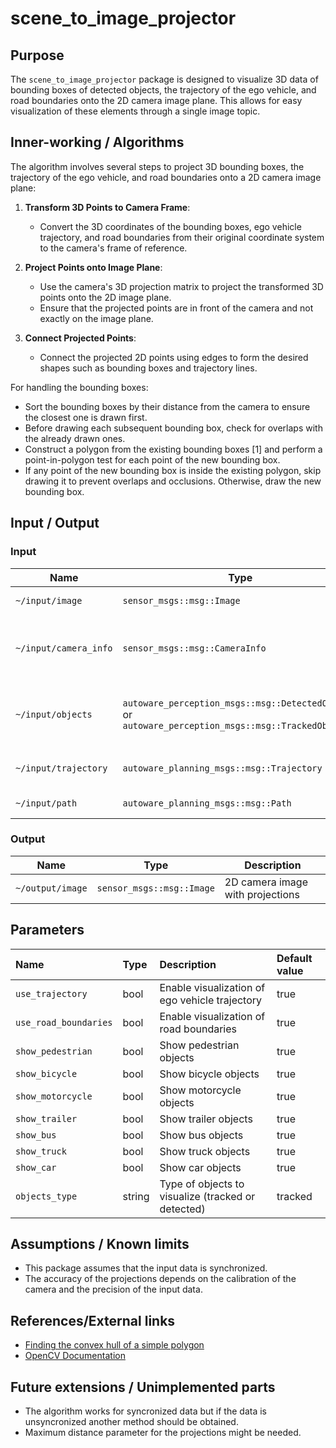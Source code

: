 # scene_to_image_projector

## Purpose

The `scene_to_image_projector` package is designed to visualize 3D data of bounding boxes of detected objects, the trajectory of the ego vehicle, and road boundaries onto the 2D camera image plane. This allows for easy visualization of these elements through a single image topic.

## Inner-working / Algorithms

The algorithm involves several steps to project 3D bounding boxes, the trajectory of the ego vehicle, and road boundaries onto a 2D camera image plane:

1. **Transform 3D Points to Camera Frame**:
   - Convert the 3D coordinates of the bounding boxes, ego vehicle trajectory, and road boundaries from their original coordinate system to the camera's frame of reference.

2. **Project Points onto Image Plane**:
   - Use the camera's 3D projection matrix to project the transformed 3D points onto the 2D image plane.
   - Ensure that the projected points are in front of the camera and not exactly on the image plane.

3. **Connect Projected Points**:
   - Connect the projected 2D points using edges to form the desired shapes such as bounding boxes and trajectory lines.

For handling the bounding boxes:
- Sort the bounding boxes by their distance from the camera to ensure the closest one is drawn first.
- Before drawing each subsequent bounding box, check for overlaps with the already drawn ones.
- Construct a polygon from the existing bounding boxes [1] and perform a point-in-polygon test for each point of the new bounding box.
- If any point of the new bounding box is inside the existing polygon, skip drawing it to prevent overlaps and occlusions. Otherwise, draw the new bounding box.

## Input / Output

### Input

| Name                        | Type                                                                                               | Description                             |
| --------------------------- | ---------------------------------------------------------------------------------------------------| --------------------------------------- |
| `~/input/image`             | `sensor_msgs::msg::Image`                                                                          | 2D camera image                         |
| `~/input/camera_info`       | `sensor_msgs::msg::CameraInfo`                                                                     | Camera calibration and intrinsic parameters |
| `~/input/objects`           | `autoware_perception_msgs::msg::DetectedObjects` or `autoware_perception_msgs::msg::TrackedObjects`| 3D bounding boxes of detected objects   |
| `~/input/trajectory`        | `autoware_planning_msgs::msg::Trajectory`                                                          | Trajectory of the ego vehicle           |
| `~/input/path`              | `autoware_planning_msgs::msg::Path`                                                                | Road boundaries            |

### Output

| Name                 | Type                                   | Description                              |
| -------------------- | -------------------------------------- | ---------------------------------------- |
| `~/output/image`       | `sensor_msgs::msg::Image`              | 2D camera image with projections         |

## Parameters

| Name                    | Type    | Description                                    | Default value |
| :---------------------- | :------ | :--------------------------------------------- | :------------ |
| `use_trajectory`        | bool    | Enable visualization of ego vehicle trajectory | true          |
| `use_road_boundaries`   | bool    | Enable visualization of road boundaries        | true          |
| `show_pedestrian`       | bool    | Show pedestrian objects                        | true          |
| `show_bicycle`          | bool    | Show bicycle objects                           | true          |
| `show_motorcycle`       | bool    | Show motorcycle objects                        | true          |
| `show_trailer`          | bool    | Show trailer objects                           | true          |
| `show_bus`              | bool    | Show bus objects                               | true          |
| `show_truck`            | bool    | Show truck objects                             | true          |
| `show_car`              | bool    | Show car objects                               | true          |
| `objects_type`          | string  | Type of objects to visualize (tracked or detected) | tracked       |

## Assumptions / Known limits

- This package assumes that the input data is synchronized.
- The accuracy of the projections depends on the calibration of the camera and the precision of the input data.

## References/External links

- [Finding the convex hull of a simple polygon](https://mathweb.ucsd.edu/~ronspubs/83_09_convex_hull.pdf) 
- [OpenCV Documentation](https://docs.opencv.org/4.x/)   

## Future extensions / Unimplemented parts

- The algorithm works for syncronized data but if the data is unsyncronized another method should be obtained.
- Maximum distance parameter for the projections might be needed.